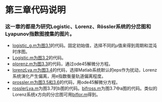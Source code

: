 # 第三章代码说明
### 这一章的都是为研究Logistic、Lorenz、Rössler系统的分岔图和Lyapunov指数图搜集的图片。
+ [logistic_g.m为图3.1](logistic_g.m)的代码。固定初始值，选择不同的$\mu$值来得到周期和混沌时序图。
+ [Logistic.m为图3.2](Logistic.m)的代码。
+ [plorenz.m为图3.3](plorenz.m)的代码，通过ode45解微分方程。
+ [lorenzLya.m为图3.4](lorenzLya.m)的代码，选择Matlab系统默认的eps作为扰动，Lorenz系统演化产生偏离，用e指数衡量轨道偏离程度。
+ [prossler.m为图3.5和3.6](prossler.m)的代码，用ode45解微分方程。
+ [rosslerLya.m](rosslerLya.m)为图3.7的b图的代码。[bifross.m](bifross.m)为图3.7中a图的代码。类似的Lorenz系统x方向的分岔图可用[biflor.m](biflor.m)得到。